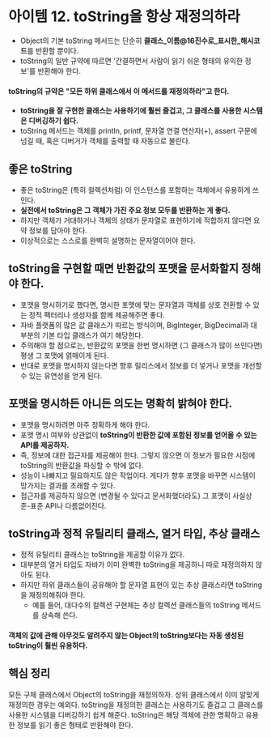 # 아이템 12. toString을 항상 재정의하라

- Object의 기본 toString 메서드는 단순히 **클래스_이름@16진수로_표시한_해시코드**를 반환할 뿐이다.
- toString의 일반 규약에 따르면 '간결하면서 사람이 읽기 쉬운 형태의 유익한 정보'를 반환해야 한다.

#### toString의 규약은 "모든 하위 클래스에서 이 메서드를 재정의하라"고 한다.

- **toString을 잘 구현한 클래스는 사용하기에 훨씬 즐겁고, 그 클래스를 사용한 시스템은 디버깅하기 쉽다.**
- toString 메서드는 객체를 println, printf, 문자열 연결 연산자(+), assert 구문에 넘길 때, 혹은 디버거가 객체를 출력할 때 자동으로 불린다.

## 좋은 toString

- 좋은 toString은 (특히 컬렉션처럼) 이 인스턴스를 포함하는 객체에서 유용하게 쓰인다.
- **실전에서 toString은 그 객체가 가진 주요 정보 모두를 반환하는 게 좋다.**
- 하지만 객체가 거대하거나 객체의 상태가 문자열로 표현하기에 적합하지 않다면 요약 정보를 담아야 한다.
- 이상적으로는 스스로를 완벽히 설명하는 문자열이어야 한다.

## toString을 구현할 때면 반환값의 포맷을 문서화할지 정해야 한다.

- 포맷을 명시하기로 했다면, 명시한 포맷에 맞는 문자열과 객체를 상호 전환할 수 있는 정적 팩터리나 생성자를 함께 제공해주면 좋다.
- 자바 플랫폼의 많은 값 클래스가 따르는 방식이며, BigInteger, BigDecimal과 대부분의 기본 타입 클래스가 여기 해당한다.
- 주의해야 할 점으로는, 반환값의 포맷을 한번 명시하면 (그 클래스가 많이 쓰인다면) 평생 그 포맷에 얽매이게 된다.
- 반대로 포맷을 명시하지 않는다면 향후 릴리스에서 정보를 더 넣거나 포맷을 개선할 수 있는 유연성을 얻게 된다.

## 포맷을 명시하든 아니든 의도는 명확히 밝혀야 한다.

- 포맷을 명시하려면 아주 정확하게 해야 한다.
- 포맷 명시 여부와 상관없이 **toString이 반환한 값에 포함된 정보를 얻어올 수 있는 API를 제공하자.**
- 즉, 정보에 대한 접근자를 제공해야 한다. 그렇지 않으면 이 정보가 필요한 시점에 toString의 반환값을 파싱할 수 밖에 없다.
- 성능이 나빠지고 필요하지도 않은 작업이다. 게다가 향후 포맷을 바꾸면 시스템이 망가지는 결과를 초래할 수 있다.
- 접근자를 제공하지 않으면 (변경될 수 있다고 문서화했더라도) 그 포맷이 사실상 준-표준 API나 다름없어진다.

## toString과 정적 유틸리티 클래스, 열거 타입, 추상 클래스

- 정적 유틸리티 클래스는 toString을 제공할 이유가 없다.
- 대부분의 열거 타입도 자바가 이미 완벽한 toString을 제공하니 따로 재정의하지 않아도 된다.
- 하지만 하위 클래스들이 공유해야 할 문자열 표현이 있는 추상 클래스라면 toString을 재정의해줘야 한다.
    - 예를 들어, 대다수의 컬렉션 구현체는 추상 컬렉션 클래스들의 toString 메서드를 상속해 쓴다.

#### 객체의 값에 관해 아무것도 알려주지 않는 Object의 toString보다는 자동 생성된 toString이 훨씬 유용하다.

## 핵심 정리

모든 구체 클래스에서 Object의 toString을 재정의하자. 상위 클래스에서 이미 알맞게 재정의한 경우는 예외다. toString을 재정의한 클래스는 사용하기도 즐겁고 그 클래스를 사용한 시스템을 디버깅하기
쉽게 해준다. toString은 해당 객체에 관한 명확하고 유용한 정보를 읽기 좋은 형태로 반환해야 한다.